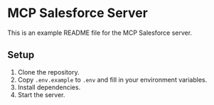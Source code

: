 # MCP Salesforce Server

This is an example README file for the MCP Salesforce server.

## Setup

1. Clone the repository.
2. Copy `.env.example` to `.env` and fill in your environment variables.
3. Install dependencies.
4. Start the server.